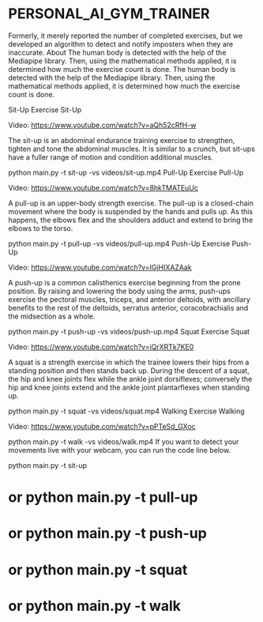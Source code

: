 # PERSONAL_AI_GYM_TRAINER
Formerly, it merely reported the number of completed exercises, but we developed an algorithm to detect and notify imposters when they are inaccurate.
About
The human body is detected with the help of the Mediapipe library. Then, using the mathematical methods applied, it is determined how much the exercise count is done.
The human body is detected with the help of the Mediapipe library. Then, using the mathematical methods applied, it is determined how much the exercise count is done.

Sit-Up Exercise
Sit-Up

Video: https://www.youtube.com/watch?v=aQh52cRfH-w

The sit-up is an abdominal endurance training exercise to strengthen, tighten and tone the abdominal muscles. It is similar to a crunch, but sit-ups have a fuller range of motion and condition additional muscles.

python main.py -t sit-up -vs videos/sit-up.mp4
Pull-Up Exercise
Pull-Up

Video: https://www.youtube.com/watch?v=8hkTMATEuUc

A pull-up is an upper-body strength exercise. The pull-up is a closed-chain movement where the body is suspended by the hands and pulls up. As this happens, the elbows flex and the shoulders adduct and extend to bring the elbows to the torso.

python main.py -t pull-up -vs videos/pull-up.mp4
Push-Up Exercise
Push-Up

Video: https://www.youtube.com/watch?v=IGjHIXAZAak

A push-up is a common calisthenics exercise beginning from the prone position. By raising and lowering the body using the arms, push-ups exercise the pectoral muscles, triceps, and anterior deltoids, with ancillary benefits to the rest of the deltoids, serratus anterior, coracobrachialis and the midsection as a whole.

python main.py -t push-up -vs videos/push-up.mp4
Squat Exercise
Squat

Video: https://www.youtube.com/watch?v=iQrXRTk7KE0

A squat is a strength exercise in which the trainee lowers their hips from a standing position and then stands back up. During the descent of a squat, the hip and knee joints flex while the ankle joint dorsiflexes; conversely the hip and knee joints extend and the ankle joint plantarflexes when standing up.

python main.py -t squat -vs videos/squat.mp4
Walking Exercise
Walking

Video: https://www.youtube.com/watch?v=pPTeSd_GXoc

python main.py -t walk -vs videos/walk.mp4
If you want to detect your movements live with your webcam, you can run the code line below.

python main.py -t sit-up
# or python main.py -t pull-up
# or python main.py -t push-up
# or python main.py -t squat
# or python main.py -t walk
